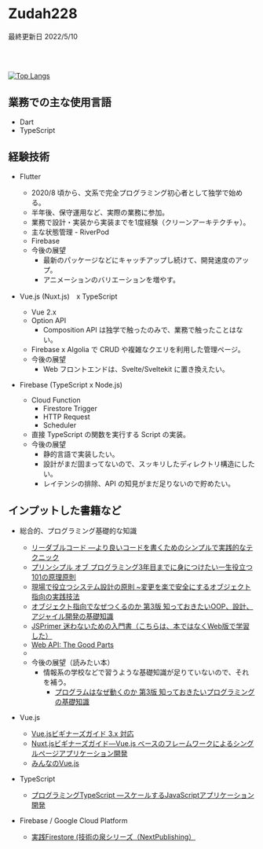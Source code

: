 <link href="style.css" rel="stylesheet"></link>

# Zudah228

最終更新日 2022/5/10

<br/>
<br/>

[![Top Langs](https://github-readme-stats.vercel.app/api/top-langs/?username=Zudah228&exclude_repo=SmashHelper-Hyosma&show_icons=true&theme=radical)](https://github.com/anuraghazra/github-readme-stats)

## 業務での主な使用言語
- Dart
- TypeScript

## 経験技術
- Flutter
  - 2020/8 頃から、文系で完全プログラミング初心者として独学で始める。
  - 半年後、保守運用など、実際の業務に参加。
  - 業務で設計・実装から実装までを1度経験（クリーンアーキテクチャ）。
  - 主な状態管理 - RiverPod
  - Firebase
  - 今後の展望
    - 最新のパッケージなどにキャッチアップし続けて、開発速度のアップ。
    - アニメーションのバリエーションを増やす。

- Vue.js (Nuxt.js)　x TypeScript
  - Vue 2.x
  - Option API
    - Composition API は独学で触ったのみで、業務で触ったことはない。
  - Firebase x Algolia で CRUD や複雑なクエリを利用した管理ページ。
  - 今後の展望
    - Web フロントエンドは、Svelte/Sveltekit に置き換えたい。

- Firebase (TypeScript x Node.js)
  - Cloud Function
    - Firestore Trigger
    - HTTP Request
    - Scheduler
  - 直接 TypeScript の関数を実行する Script の実装。
  - 今後の展望
    - 静的言語で実装したい。
    - 設計がまだ固まってないので、スッキリしたディレクトリ構造にしたい。
    - レイテンシの排除、API の知見がまだ足りないので貯めたい。

## インプットした書籍など
- 総合的、プログラミング基礎的な知識
  - [リーダブルコード ―より良いコードを書くためのシンプルで実践的なテクニック](https://www.amazon.co.jp/dp/4873115655/ref=cm_sw_em_r_mt_dp_F46MEGE6NZWD4SBD3R3Z)
  - [プリンシプル オブ プログラミング3年目までに身につけたい一生役立つ101の原理原則](https://www.amazon.co.jp/dp/4798046140/ref=cm_sw_em_r_mt_dp_ZNT5XTMDBDWR5CNXT60Z?_encoding=UTF8&psc=1)
  - [現場で役立つシステム設計の原則 ~変更を楽で安全にするオブジェクト指向の実践技法](https://www.amazon.co.jp/dp/477419087X/ref=cm_sw_em_r_mt_dp_1T8PC9E799A1W2AKDAX5?_encoding=UTF8&psc=1)
  - [オブジェクト指向でなぜつくるのか 第3版 知っておきたいOOP、設計、アジャイル開発の基礎知識](https://www.amazon.co.jp/dp/4296000187/ref=cm_sw_em_r_mt_dp_J5HBK4KEHZRQ5WH8SGJY?_encoding=UTF8&psc=1)
  - [JSPrimer 迷わないための入門書（こちらは、本ではなくWeb版で学習した）](https://jsprimer.net/)
  - [Web API: The Good Parts](https://www.amazon.co.jp/dp/4873116864/ref=cm_sw_em_r_mt_dp_PNVR1RKQ6C05W4CNNBYE?_encoding=UTF8&psc=1)
  -  
  - 今後の展望（読みたい本）
    - 情報系の学校などで習うような基礎知識が足りていないので、それを補う。
      - [プログラムはなぜ動くのか 第3版 知っておきたいプログラミングの基礎知識](https://www.amazon.co.jp/dp/4296000195/ref=cm_sw_em_r_mt_dp_WC5946VAREPY0S1P7J4K?_encoding=UTF8&psc=1)

- Vue.js
  - [Vue.jsビギナーズガイド 3.x 対応](https://www.amazon.co.jp/dp/4863543328/ref=cm_sw_em_r_mt_dp_RC1FRWZDGAF6R9FKMCZ7)
  - [Nuxt.jsビギナーズガイド―Vue.js ベースのフレームワークによるシングルページアプリケーション開発](https://www.amazon.co.jp/dp/4863542569/ref=cm_sw_em_r_mt_dp_8KXY7ERPEFZWG4KS234V?_encoding=UTF8&psc=1)
  - [みんなのVue.js](https://www.amazon.co.jp/dp/4297119021/ref=cm_sw_em_r_mt_dp_5AHXMJVZTABNE6Z2TNSC)

- TypeScript
  - [プログラミングTypeScript ―スケールするJavaScriptアプリケーション開発](https://www.amazon.co.jp/dp/4873119049/ref=cm_sw_em_r_mt_dp_H1BY8PV05P2PPR4B907D?_encoding=UTF8&psc=1)
 

- Firebase / Google Cloud Platform
  - [実践Firestore (技術の泉シリーズ（NextPublishing）](https://www.amazon.co.jp/dp/484437852X/ref=cm_sw_em_r_mt_dp_1XM1VC6ZDEGX5PZ94RTT?_encoding=UTF8&psc=1)
